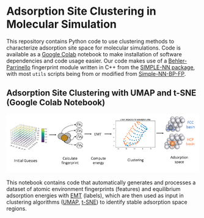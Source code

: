 # Adsorption Site Clustering in Molecular Simulation
This repository contains Python code to use clustering methods to characterize adsorption site space for molecular simulations. Code is available as a [Google Colab](https://colab.research.google.com/) notebook to make installation of software dependencies and code usage easier. Our code makes use of a [Behler-Parrinello](https://doi.org/10.1063/1.3553717) fingerprint module written in C++ from the [SIMPLE-NN package](https://github.com/MDIL-SNU/SIMPLE-NN), with most ```utils``` scripts being from or modified from [Simple-NN-BP-FP](https://github.com/yilinyang1/Simple-NN-BP-FP). 

## Adsorption Site Clustering with UMAP and t-SNE (Google Colab Notebook)
<div align="center">
<img src="https://github.com/ojimenezn/site-clustering/blob/main/images/clustering.png" alt="logo"></img>
</div>

This notebook contains code that automatically generates and processes a dataset of atomic environment fingerprints (features) and equilibrium adsorption energies with [EMT](https://doi.org/10.1119/1.12734) (labels), which are then used as input in clustering algorithms ([UMAP](https://umap-learn.readthedocs.io/en/latest/), [t-SNE](https://scikit-learn.org/stable/modules/generated/sklearn.manifold.TSNE.html)) to identify stable adsorption space regions.
